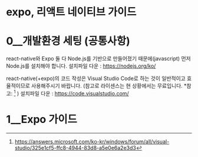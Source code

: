 # expo, 리액트 네이티브 가이드


0__개발환경 세팅 (공통사항)
=============
react-native와 Expo 둘 다 Node.js를 기반으로 만들어졌기 때문에(javascript) 먼저 Node.js를 설치해야 합니다.
설치파일 다운 : https://nodejs.org/ko/

react-native(+expo)의 코드 작성은 Visual Studio Code로 하는 것이 일반적이고 효율적이므로 사용해주시기 바랍니다. (참고로 라이센스는 현 상황에서는 무료입니다. *참고: [^1]  )
설치파일 다운 : https://code.visualstudio.com/

[^1]: https://answers.microsoft.com/ko-kr/windows/forum/all/visual-studio/325e1cf5-ffc8-4944-83d8-a5e0e6a2e3d3

1__Expo 가이드
=============


